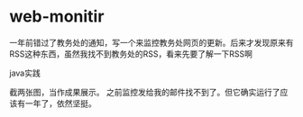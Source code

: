 # web-monitir
一年前错过了教务处的通知，写一个来监控教务处网页的更新。后来才发现原来有RSS这种东西，虽然我找不到教务处的RSS，看来先要了解一下RSS啊

java实践

截两张图，当作成果展示。
之前监控发给我的邮件找不到了。但它确实运行了应该有一年了，依然坚挺。
